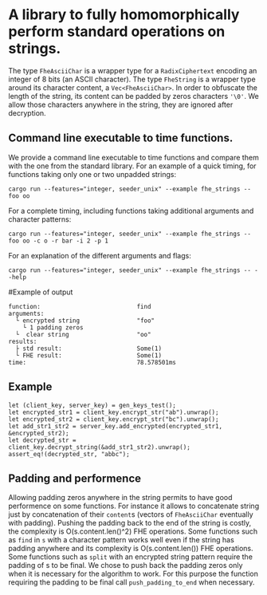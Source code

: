 # A library to fully homomorphically perform standard operations on strings.

The type `FheAsciiChar` is a wrapper type for a `RadixCiphertext` encoding an integer of 8 bits (an ASCII character).
The type `FheString` is a wrapper type around its character content, a `Vec<FheAsciiChar>`. In order to obfuscate the length of the string,
its content can be padded by zeros characters `'\0'`. We allow those characters anywhere in the string, they are ignored after decryption.

## Command line executable to time functions.

We provide a command line executable to time functions and compare them with the one from the standard library.
For an example of a quick timing, for functions taking only one or two unpadded strings:

`cargo run --features="integer, seeder_unix" --example fhe_strings -- foo oo`

For a complete timing, including functions taking additional arguments and character patterns:

`cargo run --features="integer, seeder_unix" --example fhe_strings -- foo oo -c o -r bar -i 2 -p 1`

For an explanation of the different arguments and flags:

`cargo run --features="integer, seeder_unix" --example fhe_strings -- --help`

#Example of output
```
function:                           find
arguments:
  └ encrypted string                "foo"
    └ 1 padding zeros
  └  clear string                   "oo"
results:
  ├ std result:                     Some(1)
  └ FHE result:                     Some(1)
time:                               78.578501ms
```


## Example

```
let (client_key, server_key) = gen_keys_test();
let encrypted_str1 = client_key.encrypt_str("ab").unwrap();
let encrypted_str2 = client_key.encrypt_str("bc").unwrap();
let add_str1_str2 = server_key.add_encrypted(encrypted_str1, &encrypted_str2);
let decrypted_str = client_key.decrypt_string(&add_str1_str2).unwrap();
assert_eq!(decrypted_str, "abbc");
```

## Padding and performence

Allowing padding zeros anywhere in the string permits to have good performence on some functions. For instance
it allows to concatenate string just by concatenation of their `content`s (vectors of `FheAsciiChar` eventually with padding).
Pushing the padding back to the end of the string is costly, the complexity is O(s.content.len()^2) FHE operations.
Some functions such as `find` in `s` with a character pattern works well even if the string has padding anywhere and its complexity
is O(s.content.len()) FHE operations. Some functions such as `split` with an encrypted string pattern require the padding of s to be final.
We chose to push back the padding zeros only when it is necessary for the algorithm to work. For this purpose the function
requiring the padding to be final call `push_padding_to_end` when necessary.